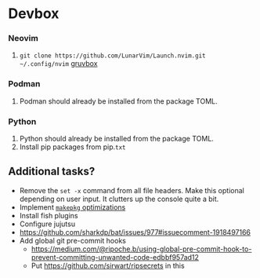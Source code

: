 # Devbox

### Neovim

1. `git clone https://github.com/LunarVim/Launch.nvim.git ~/.config/nvim`
[gruvbox](https://github.com/ellisonleao/gruvbox.nvim)

### Podman

1. Podman should already be installed from the package TOML.

### Python

1. Python should already be installed from the package TOML.
1. Install pip packages from pip.`txt`

## Additional tasks?

- Remove the `set -x` command from all file headers. Make this optional
  depending on user input. It clutters up the console quite a bit.
- Implement [`makepkg`
  optimizations](https://wiki.archlinux.org/title/Makepkg#Optimization)
- Install fish plugins
- Configure jujutsu
- https://github.com/sharkdp/bat/issues/977#issuecomment-1918497166
- Add global git pre-commit hooks
  - https://medium.com/@ripoche.b/using-global-pre-commit-hook-to-prevent-committing-unwanted-code-edbbf957ad12
  - Put https://github.com/sirwart/ripsecrets in this
